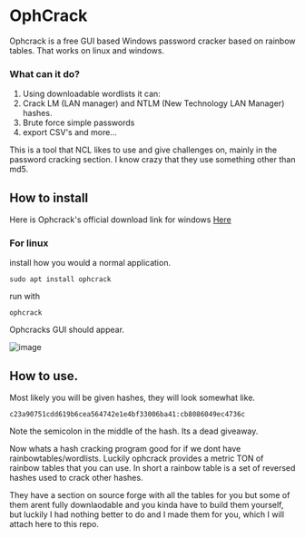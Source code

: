 # OphCrack

Ophcrack is a free GUI based Windows password cracker based on rainbow tables. That works on linux and windows.

### What can it do?

1. Using downloadable wordlists it can:
2. Crack LM (LAN manager) and NTLM (New Technology LAN Manager) hashes.
3. Brute force simple passwords
4. export CSV's
and more...


This is a tool that NCL likes to use and give challenges on, mainly in the password cracking section. I know crazy that they use something other than md5.

## How to install

Here is Ophcrack's official download link for windows
[Here](https://ophcrack.sourceforge.io/download.php?type=ophcrack)


### For linux
install how you would a normal application. 
```
sudo apt install ophcrack
```
run with
```
ophcrack
```
Ophcracks GUI should appear.

![image](https://github.com/JoshuaHartz/Intro-To-Ophcrack/assets/102620766/9bb11370-817b-4087-8e95-2d8085d96010)


## How to use.

Most likely you will be given hashes, they will look somewhat like.
```
c23a90751cdd619b6cea564742e1e4bf33006ba41:cb8086049ec4736c
```
Note the semicolon in the middle of the hash. Its a dead giveaway.

Now whats a hash cracking program good for if we dont have rainbowtables/wordlists. Luckily ophcrack provides a metric TON of rainbow tables that you can use. In short a rainbow table is a set of reversed hashes used to crack other hashes.

They have a section on source forge with all the tables for you but some of them arent fully downlaodable and you kinda have to build them yourself, but luckily I had nothing better to do and I made them for you, which I will attach here to this repo. 






